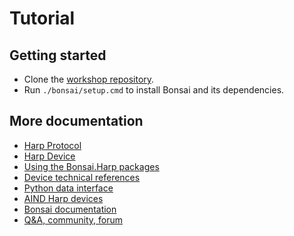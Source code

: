 # Tutorial

## Getting started

- Clone the [workshop repository](https://github.com/AllenNeuralDynamics/aind-harp-workshop-materials).
- Run `./bonsai/setup.cmd` to install Bonsai and its dependencies.

## More documentation

- [Harp Protocol](https://harp-tech.org/protocol/BinaryProtocol-8bit.html)
- [Harp Device](https://harp-tech.org/protocol/Device.html)
- [Using the Bonsai.Harp packages](https://harp-tech.org/articles/intro.html)
- [Device technical references](https://harp-tech.org/api/Harp.Behavior.html)
- [Python data interface](https://harp-tech.org/articles/python.html)
- [AIND Harp devices](https://allenneuraldynamics.github.io/Bonsai.AllenNeuralDynamics/harp_devices_spec/Harp_LicketySplit.html)
- [Bonsai documentation](https://bonsai-rx.org/docs/articles/observables.html)
- [Q&A, community, forum](https://github.com/orgs/harp-tech/discussions)